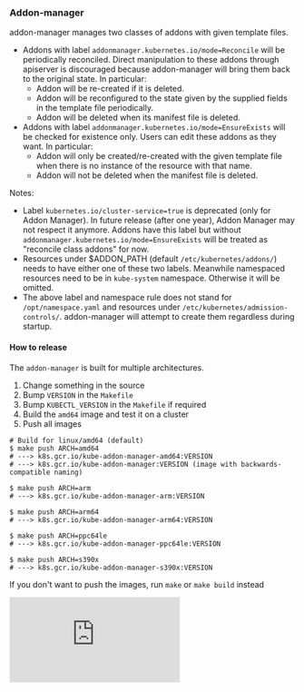 ### Addon-manager

addon-manager manages two classes of addons with given template files.
- Addons with label `addonmanager.kubernetes.io/mode=Reconcile` will be periodically
reconciled. Direct manipulation to these addons through apiserver is discouraged because
addon-manager will bring them back to the original state. In particular:
	- Addon will be re-created if it is deleted.
	- Addon will be reconfigured to the state given by the supplied fields in the template
	file periodically.
	- Addon will be deleted when its manifest file is deleted.
- Addons with label `addonmanager.kubernetes.io/mode=EnsureExists` will be checked for
existence only. Users can edit these addons as they want. In particular:
	- Addon will only be created/re-created with the given template file when there is no
	instance of the resource with that name.
	- Addon will not be deleted when the manifest file is deleted.

Notes:
- Label `kubernetes.io/cluster-service=true` is deprecated (only for Addon Manager).
In future release (after one year), Addon Manager may not respect it anymore. Addons
have this label but without `addonmanager.kubernetes.io/mode=EnsureExists` will be
treated as "reconcile class addons" for now.
- Resources under $ADDON_PATH (default `/etc/kubernetes/addons/`) needs to have either one
of these two labels. Meanwhile namespaced resources need to be in `kube-system` namespace.
Otherwise it will be omitted.
- The above label and namespace rule does not stand for `/opt/namespace.yaml` and
resources under `/etc/kubernetes/admission-controls/`. addon-manager will attempt to
create them regardless during startup.

#### How to release

The `addon-manager` is built for multiple architectures.

1. Change something in the source
2. Bump `VERSION` in the `Makefile`
3. Bump `KUBECTL_VERSION` in the `Makefile` if required
4. Build the `amd64` image and test it on a cluster
5. Push all images

```console
# Build for linux/amd64 (default)
$ make push ARCH=amd64
# ---> k8s.gcr.io/kube-addon-manager-amd64:VERSION
# ---> k8s.gcr.io/kube-addon-manager:VERSION (image with backwards-compatible naming)

$ make push ARCH=arm
# ---> k8s.gcr.io/kube-addon-manager-arm:VERSION

$ make push ARCH=arm64
# ---> k8s.gcr.io/kube-addon-manager-arm64:VERSION

$ make push ARCH=ppc64le
# ---> k8s.gcr.io/kube-addon-manager-ppc64le:VERSION

$ make push ARCH=s390x
# ---> k8s.gcr.io/kube-addon-manager-s390x:VERSION
```

If you don't want to push the images, run `make` or `make build` instead


[![Analytics](https://kubernetes-site.appspot.com/UA-36037335-10/GitHub/cluster/addons/addon-manager/README.md?pixel)]()
